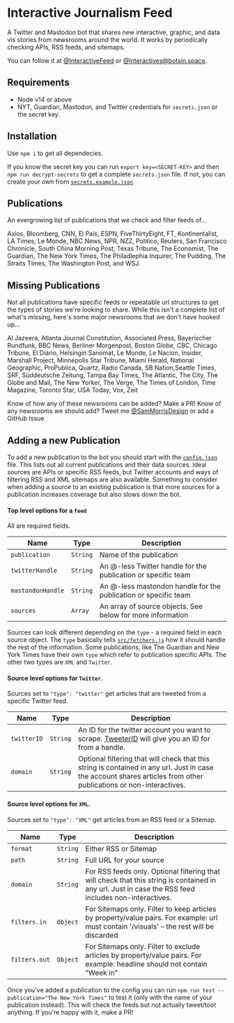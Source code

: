 # Interactive Journalism Feed
A Twitter and Mastodon bot that shares new interactive, graphic, and data vis stories from newsrooms around the world. It works by periodically checking APIs, RSS feeds, and sitemaps.

You can follow it at [@InteractiveFeed](https://twitter.com/InteractiveFeed) or [@Interactives@botsin.space](https://botsin.space/@Interactives).

## Requirements
- Node v14 or above
- NYT, Guardian, Mastodon, and Twitter credentials for `secrets.json` or the secret key.

## Installation
Use `npm i` to get all dependecies.

If you know the secret key you can run `export key=<SECRET-KEY>` and then `npm run decrypt-secrets` to get a complete `secrets.json` file. If not, you can create your own from [`secrets.example.json`](secrets.example.json)

## Publications
An evergrowing list of publications that we check and filter feeds of...

Axios, Bloomberg, CNN, El País, ESPN, FiveThirtyEight, FT, Kontinentalist, LA Times, Le Monde, NBC News, NPR, NZZ, Politico, Reuters, San Francisco Chronicle, South China Morning Post, Texas Tribune, The Economist, The Guardian, The New York Times, The Philadlephia Inquirer, The Pudding, The Straits Times, The Washington Post, and WSJ.

## Missing Publications
Not all publications have specific feeds or repeatable url structures to get the types of stories we're looking to share. While this isn't a complete list of what's missing, here's some major newsrooms that we don't have hooked up...

Al Jazeera, Atlanta Journal Constitution, Associated Press, Bayerischer Rundfunk, BBC News, Berliner Morgenpost, Boston Globe, CBC, Chicago Tribune, El Diario, Helsingin Sanomat, Le Monde, Le Nacion, Insider, Marshall Project, Minnepolis Star Tribune, Miami Herald, National Geographic, ProPublica, Quartz, Radio Canada, SB Nation,Seattle Times, SRF, Süddeutsche Zeitung, Tampa Bay Times, The Atlantic, The City, The Globe and Mail, The New Yorker, The Verge, The Times of London, Time Magazine, Toronto Star, USA Today, Vox, Zeit

Know of how any of these newsrooms can be added? Make a PR!
Know of any newsrooms we should add? Tweet me [@SamMorrisDesign](https://twitter.com/SamMorrisDesign) or add a GitHub Issue

## Adding a new Publication
To add a new publication to the bot you should start with the [`config.json`](config.json) file. This lists out all current publications and their data sources. Ideal sources are APIs or specific RSS feeds, but Twitter accounts and ways of filtering RSS and XML sitemaps are also available. Something to consider when adding a source to an existing publication is that more sources for a publication increases coverage but also slows down the bot.

#### Top level options for a `feed`
All are required fields.

| Name              | Type     | Description                                                     |
| ----------------- | -------- | --------------------------------------------------------------- |
| `publication`     | `String` | Name of the publication                                         |
| `twitterHandle`   | `String` | An @-less Twitter handle for the publication or specific team   |
| `mastondonHandle` | `String` | An @-less mastondon handle for the publication or specific team |
| `sources`         | `Array`  | An array of source objects. See below for more information      |

Sources can look different depending on the `type` - a required field in each source object. The `type` basically tells [`src/fetchers.js`](src/fetchers.js) how it should handle the rest of the information. Some publications, like The Guardian and New York Times have their own `type` which refer to publication specific APIs. The other two types are `XML` and `Twitter`.

#### Source level options for `Twitter`.
Sources set to `"type": "twitter"` get articles that are tweeted from a specific Twitter feed.

| Name        | Type     | Description                                                                                                                                                        |
| ----------- | -------- | ------------------------------------------------------------------------------------------------------------------------------------------------------------------ |
| `twitterID` | `String` | An ID for the twitter account you want to scrape. [TweeterID](https://tweeterid.com/) will give you an ID for from a handle.                                       |
| `domain`    | `String` | Optional filtering that will check that this string is contained in any url. Just in case the account shares articles from other publications or non-interactives. |


#### Source level options for `XML`.
Sources set to `"type": "XML"` get articles from an RSS feed or a Sitemap.

| Name          | Type     | Description                                                                                                                                           |
| ------------- | -------- | ----------------------------------------------------------------------------------------------------------------------------------------------------- |
| `format`      | `String` | Either RSS or Sitemap                                                                                                                                 |
| `path`        | `String` | Full URL for your source                                                                                                                              |
| `domain`      | `String` | For RSS feeds only. Optional filtering that will check that this string is contained in any url. Just in case the RSS feed includes non-interactives. |
| `filters.in`  | `Object` | For Sitemaps only. Filter to keep articles by property/value pairs. For example: url must contain '/visuals' – the rest will be discarded             |
| `filters.out` | `Object` | For Sitemaps only. Filter to exclude articles by property/value pairs. For example: headline should not contain "Week in"                             |

Once you've added a publication to the config you can run `npm run test --publication="The New York Times"` to test it (only with the name of your publication instead). This will check the feeds but not actually tweet/toot anything. If you're happy with it, make a PR!
